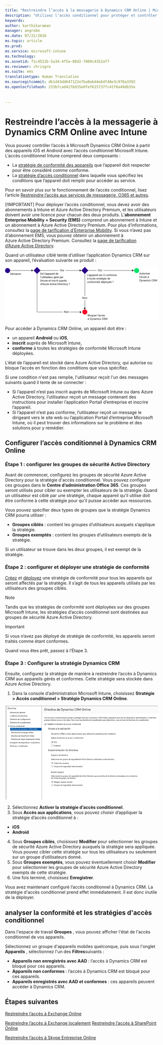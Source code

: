 ```yaml
---
title: "Restreindre l’accès à la messagerie à Dynamics CRM Online | Microsoft Intune"
description: "Utilisez l’accès conditionnel pour protéger et contrôler l’accès à Dynamics CRM Online."
keywords: 
author: karthikaraman
manager: angrobe
ms.date: 07/22/2016
ms.topic: article
ms.prod: 
ms.service: microsoft-intune
ms.technology: 
ms.assetid: f1c4522b-5a34-4f5a-89d2-7809c4352af7
ms.reviewer: chrisgre
ms.suite: ems
translationtype: Human Translation
ms.sourcegitcommit: db1d43dd647122e7ba8ebd4e6df48e3c970a3392
ms.openlocfilehash: 233b7cad41fbd35e0fef615737fc41f8a49db35e


---
```


# Restreindre l’accès à la messagerie à Dynamics CRM Online avec Intune
Vous pouvez contrôler l’accès à Microsoft Dynamics CRM Online à partir des appareils iOS et Android avec l’accès conditionnel Microsoft Intune.  L’accès conditionnel Intune comprend deux composants :
* La [stratégie de conformité des appareils](introduction-to-device-compliance-policies-in-microsoft-intune.md) que l’appareil doit respecter pour être considéré comme conforme.
* La [stratégie d’accès conditionnel](restrict-access-to-email-and-o365-services-with-microsoft-intune.md) dans laquelle vous spécifiez les conditions que l’appareil doit remplir pour accéder au service.

Pour en savoir plus sur le fonctionnement de l’accès conditionnel, lisez l’article [Restreindre l’accès aux services de messagerie, O365 et autres](restrict-access-to-email-and-o365-services-with-microsoft-intune.md).

[!IMPORTANT] Pour déployer l’accès conditionnel, vous devez avoir des abonnements à Intune et Azure Active Directory Premium, et les utilisateurs doivent avoir une licence pour chacun des deux produits. L’**abonnement Enterprise Mobility + Security (EMS)** comprend un abonnement à Intune et un abonnement à Azure Active Directory Premium. Pour plus d’informations, consultez la [page de tarification d’Enterprise Mobility](https://www.microsoft.com/en-us/cloud-platform/enterprise-mobility-pricing). Si vous n’avez pas d’abonnement EMS, vous pouvez obtenir un abonnement à Azure Active Directory Premium. Consultez la [page de tarification d’Azure Active Directory](https://azure.microsoft.com/en-us/pricing/details/active-directory/). 

Quand un utilisateur ciblé tente d’utiliser l’application Dynamics CRM sur son appareil, l’évaluation suivante se produit :

![Le diagramme montre les points de décision utilisés pour déterminer si un appareil est autorisé ou non à accéder à un service](../media/mdm-ca-dynamics-crm-flow-diagram.png)

Pour accéder à Dynamics CRM Online, un appareil doit être :
* un appareil **Android** ou **iOS**,
* **inscrit** auprès de Microsoft Intune,
* **conforme** à toutes les stratégies de conformité Microsoft Intune déployées.

L’état de l’appareil est stocké dans Azure Active Directory, qui autorise ou bloque l’accès en fonction des conditions que vous spécifiez.

Si une condition n'est pas remplie, l'utilisateur reçoit l'un des messages suivants quand il tente de se connecter :
* Si l’appareil n’est pas inscrit auprès de Microsoft Intune ou dans Azure Active Directory, l’utilisateur reçoit un message contenant des instructions pour installer l’application Portail d’entreprise et inscrire l’appareil.
* Si l’appareil n’est pas conforme, l’utilisateur reçoit un message le dirigeant vers le site web ou l’application Portail d’entreprise Microsoft Intune, où il peut trouver des informations sur le problème et des solutions pour y remédier.

## Configurer l’accès conditionnel à Dynamics CRM Online  
### Étape 1 : configurer les groupes de sécurité Active Directory

Avant de commencer, configurez les groupes de sécurité Azure Active Directory pour la stratégie d'accès conditionnel. Vous pouvez configurer ces groupes dans le **Centre d’administration Office 365**. Ces groupes seront utilisés pour cibler ou exempter les utilisateurs de la stratégie. Quand un utilisateur est ciblé par une stratégie, chaque appareil qu'il utilise doit être conforme à cette stratégie pour qu'il puisse accéder aux ressources.

Vous pouvez spécifier deux types de groupes que la stratégie Dynamics CRM pourra utiliser :
* **Groupes ciblés** : contient les groupes d’utilisateurs auxquels s’applique la stratégie.
* **Groupes exemptés** : contient les groupes d’utilisateurs exempts de la stratégie.

Si un utilisateur se trouve dans les deux groupes, il est exempt de la stratégie.

### Étape 2 : configurer et déployer une stratégie de conformité
[Créez](create-a-device-compliance-policy-in-microsoft-intune.md) et [déployez](deploy-and-monitor-a-device-compliance-policy-in-microsoft-intune.md) une stratégie de conformité pour tous les appareils qui seront affectés par la stratégie. Il s’agit de tous les appareils utilisés par les utilisateurs des groupes ciblés.

> [!NOTE]
> Tandis que les stratégies de conformité sont déployées sur des groupes Microsoft Intune, les stratégies d’accès conditionnel sont destinées aux groupes de sécurité Azure Active Directory.

> [!IMPORTANT]
> Si vous n’avez pas déployé de stratégie de conformité, les appareils seront traités comme étant conformes.

Quand vous êtes prêt, passez à l’Étape 3.
### Étape 3 : Configurer la stratégie Dynamics CRM
Ensuite, configurez la stratégie de manière à restreindre l’accès à Dynamics CRM aux appareils gérés et conformes. Cette stratégie sera stockée dans Azure Active Directory.

1.  Dans la console d’administration Microsoft Intune, choisissez **Stratégie > Accès conditionnel > Stratégie Dynamics CRM Online**.

  ![Capture d’écran de la page de stratégie d’accès conditionnel Dynamics CRM Online](../media/mdm-ca-dynamics-crm-policy-configuration.png)

2.  Sélectionnez **Activer la stratégie d’accès conditionnel**.
3.  Sous **Accès aux applications**, vous pouvez choisir d’appliquer la stratégie d’accès conditionnel à :
  * **iOS**
  * **Android**
4.  Sous **Groupes ciblés**, choisissez **Modifier** pour sélectionner les groupes de sécurité Azure Active Directory auxquels la stratégie sera appliquée. Vous pouvez cibler cette stratégie sur tous les utilisateurs ou seulement sur un groupe d’utilisateurs donné.
5.  Sous **Groupes exemptés**, vous pouvez éventuellement choisir **Modifier** pour sélectionner les groupes de sécurité Azure Active Directory exempts de cette stratégie.
6.  Une fois terminé, choisissez **Enregistrer**.

Vous avez maintenant configuré l’accès conditionnel à Dynamics CRM. La stratégie d'accès conditionnel prend effet immédiatement. Il est donc inutile de la déployer.
##  analyser la conformité et les stratégies d'accès conditionnel

Dans l'espace de travail **Groupes** , vous pouvez afficher l'état de l'accès conditionnel de vos appareils.

Sélectionnez un groupe d'appareils mobiles quelconque, puis sous l'onglet **Appareils** , sélectionnez l'un des **Filtres**suivants :
* **Appareils non enregistrés avec AAD** : l’accès à Dynamics CRM est bloqué pour ces appareils.
* **Appareils non conformes** : l’accès à Dynamics CRM est bloqué pour ces appareils.
* **Appareils enregistrés avec AAD et conformes** : ces appareils peuvent accéder à Dynamics CRM.

##  Étapes suivantes
[Restreindre l’accès à Exchange Online](restrict-access-to-exchange-online-with-microsoft-intune.md)

[Restreindre l’accès à Exchange localement](restrict-access-to-exchange-onpremises-with-microsoft-intune.md)
[Restreindre l’accès à SharePoint Online](restrict-access-to-sharepoint-online-with-microsoft-intune.md)

[Restreindre l’accès à Skype Entreprise Online](restrict-access-to-skype-for-business-online-with-microsoft-intune.md)



<!--HONumber=Oct16_HO1-->


